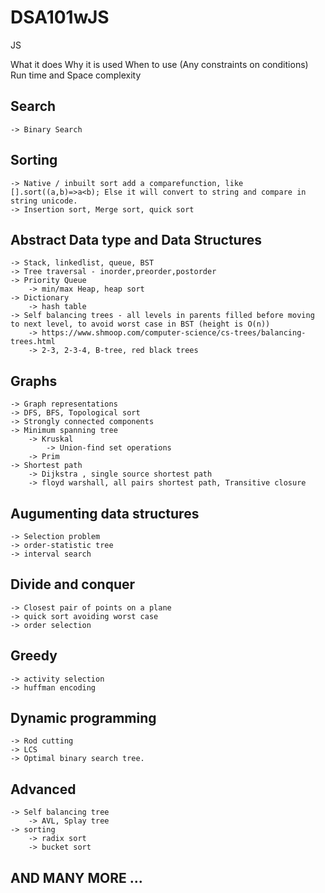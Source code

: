 # DSA101wJS
JS

What it does
Why it is used
When to use (Any constraints on conditions)
Run time and Space complexity

## Search
    -> Binary Search

## Sorting
    -> Native / inbuilt sort add a comparefunction, like [].sort((a,b)=>a<b); Else it will convert to string and compare in string unicode.
    -> Insertion sort, Merge sort, quick sort

## Abstract Data type and Data Structures
    -> Stack, linkedlist, queue, BST
    -> Tree traversal - inorder,preorder,postorder
    -> Priority Queue 
        -> min/max Heap, heap sort
    -> Dictionary 
        -> hash table 
    -> Self balancing trees - all levels in parents filled before moving to next level, to avoid worst case in BST (height is O(n))
        -> https://www.shmoop.com/computer-science/cs-trees/balancing-trees.html
        -> 2-3, 2-3-4, B-tree, red black trees

## Graphs
	-> Graph representations
	-> DFS, BFS, Topological sort
	-> Strongly connected components
	-> Minimum spanning tree
		-> Kruskal
			-> Union-find set operations
		-> Prim
	-> Shortest path
		-> Dijkstra , single source shortest path
		-> floyd warshall, all pairs shortest path, Transitive closure

## Augumenting data structures
	-> Selection problem
	-> order-statistic tree
	-> interval search

## Divide and conquer
	-> Closest pair of points on a plane
	-> quick sort avoiding worst case
	-> order selection

## Greedy 
	-> activity selection
	-> huffman encoding

## Dynamic programming
	-> Rod cutting
	-> LCS
	-> Optimal binary search tree.

## Advanced 
	-> Self balancing tree
		-> AVL, Splay tree
	-> sorting
		-> radix sort
		-> bucket sort
		
## AND MANY MORE ...


